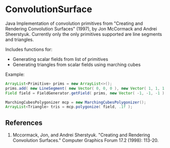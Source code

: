 # ConvolutionSurface
Java Implementation of convolution primitives from "Creating and Rendering Convolution Surfaces" (1997), 
by Jon McCormack and Andrei Sheerstyuk. Currently only the only primitives supported are line segments and triangles.

Includes functions for:
* Generating scalar fields from list of primitives
* Generating triangles from scalar fields using marching cubes

Example:
```java
ArrayList<Primitive> prims = new ArrayList<>();
prims.add( new LineSegment( new Vector( 0, 0, 0 ), new Vector( 1, 1, 1 ), 10f ) );
Field field = FieldGenerator.getField( prims, new Vector( -1, -1, -1 ), new Vector( 2, 2, 2 ), .02f );

MarchingCubesPolygonizer mcp = new MarchingCubesPolygonizer();
ArrayList<Triangle> tris = mcp.polygonize( field, .1f );
```

## References
1. Mccormack, Jon, and Andrei Sherstyuk. "Creating and Rendering Convolution Surfaces." Computer Graphics Forum 17.2 (1998): 113-20.
